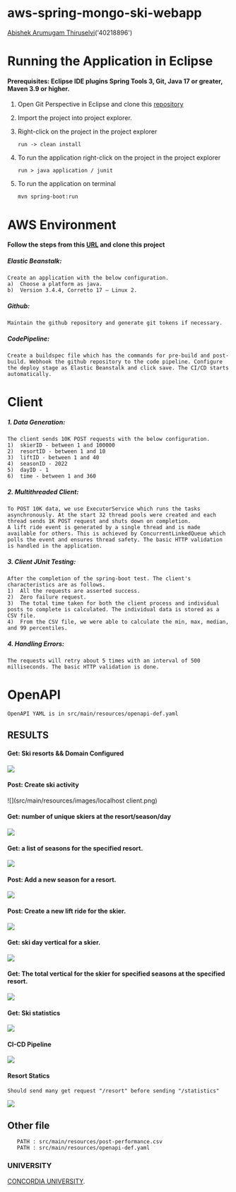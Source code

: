 # aws-spring-mongo-ski-webapp

[Abishek Arumugam Thiruselvi](https://www.abishekarumugam.com)('40218896')

# Running the Application in Eclipse
#### Prerequisites: Eclipse IDE plugins Spring Tools 3, Git, Java 17 or greater, Maven 3.9 or higher.
1. Open Git Perspective in Eclipse and clone this [repository](https://github.com/abishekat/aws-spring-mongo-ski-webapp)

2. Import the project into project explorer.

3. Right-click on the project in the project explorer 

   ```shell
   run -> clean install
   ```
4. To run the application right-click on the project in the project explorer 

   ```shell
   run > java application / junit
   ```
5. To run the application on terminal 

   ```shell
   mvn spring-boot:run
   ```

# AWS Environment

####  Follow the steps from this [URL](https://github.com/youyinnn/distributed_system_jetty_helloworld/blob/main/Oracle%20Cloud%20VM%20Setup.md) and clone this project

##### Elastic Beanstalk:
  ```shell
Create an application with the below configuration.
a)	Choose a platform as java.
b)	Version 3.4.4, Corretto 17 – Linux 2.
```
##### Github:
  ```shell
Maintain the github repository and generate git tokens if necessary.
```
##### CodePipeline:
  ```shell
Create a buildspec file which has the commands for pre-build and post-build. Webhook the github repository to the code pipeline. Configure the deploy stage as Elastic Beanstalk and click save. The CI/CD starts automatically.
```
  
# Client
#####  1.	Data Generation:
  ```shell
The client sends 10K POST requests with the below configuration.
1)	skierID - between 1 and 100000 
2)	resortID - between 1 and 10 
3)	liftID - between 1 and 40 
4)	seasonID - 2022 
5)	dayID - 1 
6)	time - between 1 and 360
```
##### 2.	Multithreaded Client:
 ```shell
To POST 10K data, we use ExecutorService which runs the tasks asynchronously. At the start 32 thread pools were created and each thread sends 1K POST request and shuts down on completion.
A lift ride event is generated by a single thread and is made available for others. This is achieved by ConcurrentLinkedQueue which polls the event and ensures thread safety. The basic HTTP validation is handled in the application.
```
##### 3.	Client JUnit Testing:
 ```shell
After the completion of the spring-boot test. The client's characteristics are as follows.
1)	All the requests are asserted success.
2)	Zero failure request.
3)	The total time taken for both the client process and individual posts to complete is calculated. The individual data is stored as a CSV file.
4)	From the CSV file, we were able to calculate the min, max, median, and 99 percentiles.
```
##### 4.	Handling Errors: 
 ```shell
The requests will retry about 5 times with an interval of 500 milliseconds. The basic HTTP validation is done.
```
 
   
# OpenAPI
 ```shell
OpenAPI YAML is in src/main/resources/openapi-def.yaml
```

## RESULTS

#### Get: Ski resorts && Domain Configured
![](src/main/resources/images/domain_configuration.png)

#### Post: Create ski activity
![](src/main/resources/images/localhost client.png)

#### Get: number of unique skiers at the resort/season/day
![](src/main/resources/images/num_ski.png)

####  Get:  a list of seasons for the specified resort.
![](src/main/resources/images/list_season-sold.png)

####  Post: Add a new season for a resort.
![](src/main/resources/images/new_season.png)

####  Post: Create a new lift ride for the skier. 
![](src/main/resources/images/new_ride.png)

####  Get: ski day vertical for a skier.
![](src/main/resources/images/vertical_calc.png)

####  Get: The total vertical for the skier for specified seasons at the specified resort. 
![](src/main/resources/images/tot_vertical.png)

####  Get: Ski statistics
![](src/main/resources/images/after-post-copies-sold.png)


#### CI-CD Pipeline
![](src/main/resources/images/cicd_pipeline.png)


#### Resort Statics
   ```shell
   Should send many get request "/resort" before sending "/statistics"
   ```
![](src/main/resources/images/statistcs.png)

## Other file

```shell
   PATH : src/main/resources/post-performance.csv
   PATH : src/main/resources/openapi-def.yaml
   ```

### UNIVERSITY

 [CONCORDIA UNIVERSITY](https://www.concordia.ca/).
  
